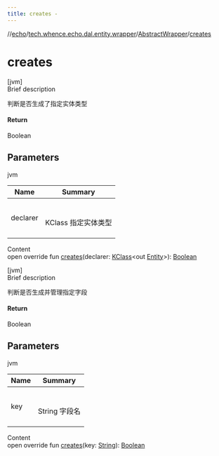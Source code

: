 ```yaml
---
title: creates -
---
```

//[echo](../../index.md)/[tech.whence.echo.dal.entity.wrapper](../index.md)/[AbstractWrapper](index.md)/[creates](creates.md)



# creates  
[jvm]  
Brief description  


判断是否生成了指定实体类型



#### Return  


Boolean



## Parameters  
  
jvm  
  
|  Name|  Summary| 
|---|---|
| declarer| <br><br>KClass<out Entity> 指定实体类型<br><br>
  
  
Content  
open override fun [creates](creates.md)(declarer: [KClass](https://kotlinlang.org/api/latest/jvm/stdlib/kotlin.reflect/-k-class/index.html)<out [Entity](../../tech.whence.echo.dal.entity/-entity/index.md)>): [Boolean](https://kotlinlang.org/api/latest/jvm/stdlib/kotlin/-boolean/index.html)  


[jvm]  
Brief description  


判断是否生成并管理指定字段



#### Return  


Boolean



## Parameters  
  
jvm  
  
|  Name|  Summary| 
|---|---|
| key| <br><br>String 字段名<br><br>
  
  
Content  
open override fun [creates](creates.md)(key: [String](https://kotlinlang.org/api/latest/jvm/stdlib/kotlin/-string/index.html)): [Boolean](https://kotlinlang.org/api/latest/jvm/stdlib/kotlin/-boolean/index.html)  



